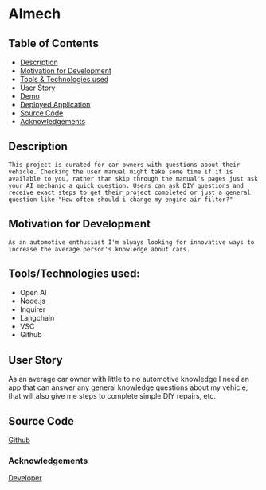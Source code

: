 # AImech

## Table of Contents

- [Description](#description)
- [Motivation for Development](#motivation-for-developement)
- [Tools & Technologies used](#toolstechnologies-used)
- [User Story](#user-story)
- [Demo](#demo-video)
- [Deployed Application](#deployed-application)
- [Source Code](#source-code)
- [Acknowledgements](#acknowledgements)

## Description

```This project is curated for car owners with questions about their vehicle. Checking the user manual might take some time if it is available to you, rather than skip through the manual's pages just ask your AI mechanic a quick question. Users can ask DIY questions and receive exact steps to get their project completed or just a general question like "How often should i change my engine air filter?"```

## Motivation for Development

```As an automotive enthusiast I'm always looking for innovative ways to increase the average person's knowledge about cars.```

## Tools/Technologies used:

- Open AI
- Node.js
- Inquirer
- Langchain
- VSC
- Github


## User Story

As an average car owner with little to no automotive knowledge I need an app that can answer any general knowledge questions about my vehicle, that will also give me steps to complete simple DIY repairs, etc.


## Source Code

[Github]()

### Acknowledgements

[Developer](https://github.com/KimTurboutique)